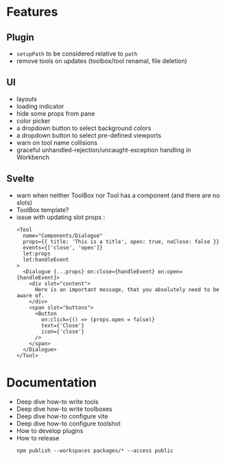 # Features

## Plugin

- `setupPath` to be considered relative to `path`
- remove tools on updates (toolbox/tool renamal, file deletion)

## UI

- layouts
- loading indicator
- hide some props from pane
- color picker
- a dropdown button to select background colors
- a dropdown button to select pre-defined viewports
- warn on tool name collisions
- graceful unhandled-rejection/uncaught-exception handling in Workbench

## Svelte

- warn when neither ToolBox nor Tool has a component (and there are no slots)
- ToolBox template?
- issue with updating slot props :
  ```svelte
  <Tool
    name="Components/Dialogue"
    props={{ title: 'This is a title', open: true, noClose: false }}
    events={['close', 'open']}
    let:props
    let:handleEvent
  >
    <Dialogue {...props} on:close={handleEvent} on:open={handleEvent}>
      <div slot="content">
        Here is an important message, that you absolutely need to be aware of.
      </div>
      <span slot="buttons">
        <Button
          on:click={() => (props.open = false)}
          text={'Close'}
          icon={'close'}
        />
      </span>
    </Dialogue>
  </Tool>
  ```

# Documentation

- Deep dive how-to write tools
- Deep dive how-to write toolboxes
- Deep dive how-to configure vite
- Deep dive how-to configure toolshot
- How to develop plugins
- How to release
  ```shell
  npm publish --workspaces packages/* --access public
  ```
